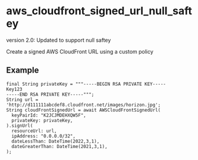 # aws_cloudfront_signed_url_null_saftey
version 2.0: Updated to support null saftey

Create a signed AWS CloudFront URL using a custom policy

## Example

```
final String privateKey = """-----BEGIN RSA PRIVATE KEY-----
Key123
-----END RSA PRIVATE KEY-----""";
String url = 'http://d111111abcdef8.cloudfront.net/images/horizon.jpg';
String cloudFrontSignedUrl = await AWSCloudFrontSignedUrl(
  keyPairId: "K2JCJMDEHXQW5F",
  privateKey: privateKey,
).signUrl(
  resourceUrl: url,
  ipAddress: "0.0.0.0/32",
  dateLessThan: DateTime(2022,3,1),
  dateGreaterThan: DateTime(2021,3,1),
);
```

